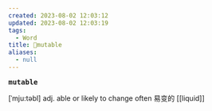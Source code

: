 ```yaml
---
created: 2023-08-02 12:03:12
updated: 2023-08-02 12:03:19
tags:
  - Word
title: 📖mutable
aliases:
  - null
---
```


<pre><strong>mutable</strong></pre>
[ˈmju:təbl]
adj. able or likely to change often 易变的
[[liquid]]

